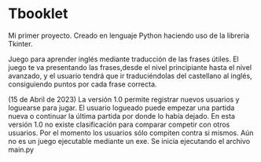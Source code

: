 # Tbooklet
Mi primer proyecto. Creado en lenguaje Python haciendo uso de la libreria Tkinter.

Juego para aprender inglés mediante traducción de las frases útiles.
El juego te va presentando las frases,desde el nivel principiante hasta el nivel avanzado, y el usuario tendrá que ir traduciéndolas
del castellano al inglés, consiguiendo puntos por cada frase correcta.

(15 de Abril de 2023) La versión 1.0 permite registrar nuevos usuarios y loguearse para jugar.
El usuario logueado puede empezar una partida nueva o continuar la última partida por donde lo había dejado. 
En esta versión 1.0 no existe clasificación para comparar competir con otros usuarios. Por el momento los usuarios sólo compiten
contra si mismos.
Aún no es un juego ejecutable mediante un exe. Se inicia ejecutando el archivo main.py
